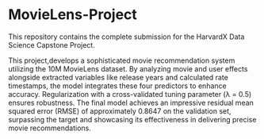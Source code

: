 # MovieLens-Project
This repository contains the complete submission for the HarvardX Data Science Capstone Project. 

This project,develops a sophisticated movie recommendation system utilizing the 10M MovieLens dataset. By analyzing movie and user effects alongside extracted variables like release years and calculated rate timestamps, the model integrates these four predictors to enhance accuracy. Regularization with a cross-validated tuning parameter (λ = 0.5) ensures robustness. The final model achieves an impressive residual mean squared error (RMSE) of approximately 0.8647 on the validation set, surpassing the target and showcasing its effectiveness in delivering precise movie recommendations.

